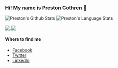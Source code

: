 ### Hi! My name is Preston Cothren 👋

![Preston's Github Stats](https://github-readme-stats.vercel.app/api?username=Pcothren&show_icons=true&count_private=true&show_icons=true&theme=dracula)
![Preston's Language Stats](https://github-readme-stats.vercel.app/api/top-langs/?username=hoffstadt&layout=compact&card_width=250&langs_count=6&theme=dracula)

<a href="https://github.com/hoffstadt/DearPyGui">
  <img align="center" src="https://github-readme-stats.vercel.app/api/pin/?username=hoffstadt&repo=DearPyGui&theme=dracula">
</a>
<a href="https://github.com/Pcothren/DearPyGui-Examples">
  <img align="center" src="https://github-readme-stats.vercel.app/api/pin/?username=Pcothren&repo=DearPyGui-Examples&theme=dracula">
</a>

#### Where to find me
- [Facebook](https://www.facebook.com/preston.cothren.9)
- [Twitter](https://twitter.com/toulaboy3)
- [LinkedIn](https://www.linkedin.com/in/preston-cothren-00824190/)
